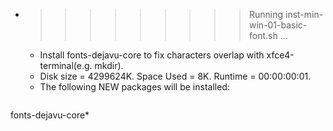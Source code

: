 * >>>>>>>>> Running inst-min-win-01-basic-font.sh ...
  * Install fonts-dejavu-core to fix characters overlap with xfce4-terminal(e.g. mkdir).
  * Disk size = 4299624K. Space Used = 8K. Runtime = 00:00:00:01.
  * The following NEW packages will be installed:
  ```bash
fonts-dejavu-core*
  ```
